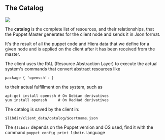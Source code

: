 ## The Catalog
<img src="gfx/junior.png" class="skill">

The **catalog** is the complete list of resources, and their relationships, that the Puppet Master generates for the client node and sends it in Json format.

It's the result of all the puppet code and Hiera data that we define for a given node and is applied on the client after it has been received from the master.

The client uses the RAL (Resource Abstraction Layer) to execute the actual system's commands that convert abstract resources like

    package { 'openssh': }

to their actual fulfillment on the system, such as

    apt-get install openssh # On Debian derivatives
    yum install openssh     # On RedHad derivatives

The catalog is saved by the client in:

    $libdir/client_data/catalog/$certname.json

The `$libdir` depends on the Puppet version and OS used, find it with the command `puppet config print libdir`. language
